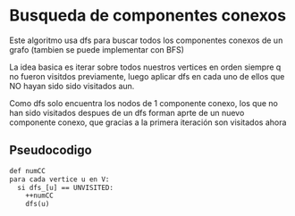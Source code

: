 # Busqueda de componentes conexos

Este algoritmo usa dfs para buscar todos los componentes conexos de un grafo
(tambien se puede implementar con BFS)

La idea basica es iterar sobre todos nuestros vertices en orden siempre q no
fueron visitdos previamente, luego aplicar dfs en cada uno de ellos que NO hayan
sido sido visitados aun.

Como dfs solo encuentra los nodos de 1 componente conexo, los que no han sido
visitados despues de un dfs forman aprte de un nuevo componente conexo, que
gracias a la primera iteración son visitados ahora

## Pseudocodigo

```txt
def numCC 
para cada vertice u en V:
  si dfs_[u] == UNVISITED:
    ++numCC
    dfs(u)
```
